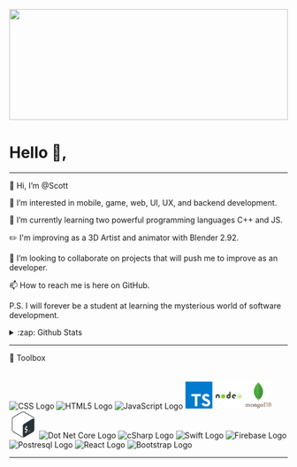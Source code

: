 <img height="200px" width="100%" src=https://www.designyourway.net/blog/wp-content/uploads/2018/12/programming-wallpaper4-700x438.jpg>

<!--
<p align="center">
   <a href="https://www.linkedin.com/in/lamontescott?lipi=urn%3Ali%3Apage%3Ad_flagship3_profile_view_base_contact_details%3BOsdbI1Z%2BRZS3k87PffWzqA%3D%3D">
   <img src="https://img.shields.io/badge/Linkedin-blue?style=flat-square&logo=linkedin&labelColor=blue">
   </a>
   <a href="https://lamontescott.github.io/personal-website/">
   <img src="">
   </a>
   <img src="https://img.shields.io/github/last-commit/lamontescott/personal-website?style=flat-square">
   <img src="https://img.shields.io/github/repo-size/lamontescott/personal-website?style=flat-square">
   </p>
-->
                                                                                                                                            
 <!--Donwload, other, Website, Github Last Commit, Github repo, Github repo size-->                                                                                                                                
<!--Allow Me to Introduce Myself -->
# Hello 👋, 

---
<!--Bio-->
<p>👋 Hi, I’m @Scott</p>
<p>👀 I’m interested in mobile, game, web, UI, UX, and backend development.</p>
<p>🌱 I’m currently learning two powerful programming languages C++ and JS.<p
<p>✏️ I'm improving as a 3D Artist and animator with Blender 2.92.</p>
<p>💞️ I’m looking to collaborate on projects that will push me to improve as an developer.</p>
<p>📫 How to reach me is here on GitHub.</p>
<p>P.S. I will forever be a student at learning the mysterious world of software development.</p>


 <!--Github Stats-->

<details>
    <summary>:zap: Github Stats </summary>
    
   
  <img align="center" src="https://github-readme-stats.vercel.app/api?username=lamontescott&theme=tokyonight&show_icons=true">
    
    
  <img align="center" src="https://github-readme-stats.vercel.app/api/top-langs/?username=lamontescott&layout=compact&theme=tokyonight">
   
</details>
         

         
         
---
<!--Toolbox-->
🧰 Toolbox
 <br>
 <br>
 <br>
<img src="https://cdn.worldvectorlogo.com/logos/css-3.svg" alt="CSS Logo" width="50" height="50">
<img src="https://cdn.worldvectorlogo.com/logos/html-1.svg" alt="HTML5 Logo" width="50" height="50"> 
<img src="https://user-images.githubusercontent.com/63941608/126529691-5761ecf0-ce7e-4aa3-b6b5-4965069055e4.png" alt="JavaScript Logo" width="50" height="50"> 
<img src="https://github.com/devicons/devicon/blob/master/icons/typescript/typescript-plain.svg" alt="JQuery Logo" width="50" height="50">
<img src="https://github.com/devicons/devicon/blob/master/icons/nodejs/nodejs-original-wordmark.svg" alt="Node.js Logo" width="50" height="50">
<img src="https://github.com/devicons/devicon/blob/master/icons/mongodb/mongodb-original-wordmark.svg" alt="MongoDB Logo" width="50" height="50">
<img src="https://github.com/devicons/devicon/blob/master/icons/bash/bash-original.svg" alt="Bash Logo" width="50" height="50">
<img src="https://github.com/lamontescott/devicon/blob/master/icons/dotnetcore/dotnetcore-original.svg" alt="Dot Net Core Logo" width="50" height="50">
<img src="https://github.com/lamontescott/devicon/blob/master/icons/csharp/csharp-original.svg" alt="cSharp Logo" width="50" height="50">
<img src="https://github.com/lamontescott/devicon/blob/master/icons/swift/swift-original.svg" alt="Swift Logo" width="50" height="50">
<img src="https://github.com/lamontescott/devicon/blob/master/icons/firebase/firebase-plain.svg" alt="Firebase Logo" width="50" height="50">
<img src="https://github.com/lamontescott/devicon/blob/master/icons/postgresql/postgresql-original.svg" alt="Postresql Logo" width="50" height="50">
<img src="https://github.com/lamontescott/devicon/blob/master/icons/react/react-original.svg" alt="React Logo" width="50" height="50">
<img src="https://github.com/lamontescott/devicon/blob/master/icons/bootstrap/bootstrap-plain.svg" alt="Bootstrap Logo" width="50" height="50">

---

